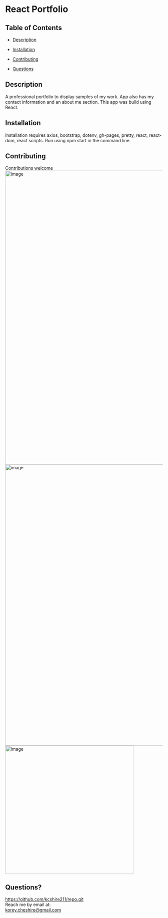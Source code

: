 # React Portfolio
  
## Table of Contents
* [Description](#description)
* [Installation](#installation)
* [Contributing](#contributing)


* [Questions](#questions)

## Description
A professional portfolio to display samples of my work. App also has my contact information and an about me section. This app was build using React.
## Installation
Installation requires axios, bootstrap, dotenv, gh-pages, pretty, react, react-dom, react scripts. Run using npm start in the command line.
## Contributing
Contributions welcome
<img width="938" alt="image" src="https://user-images.githubusercontent.com/85852768/149698219-56e41126-0710-4500-bb12-caac82e07af9.png">
<img width="899" alt="image" src="https://user-images.githubusercontent.com/85852768/149698377-ed524d20-e9c1-4ab1-9c63-662170745609.png">
<img width="410" alt="image" src="https://user-images.githubusercontent.com/85852768/149698531-db0ebd07-c77b-4afc-9852-7e4a16216e46.png">




## Questions?
https://github.com/kcshire211/repo.git <br>
Reach me by email at: <br> korey.cheshire@gmail.com
